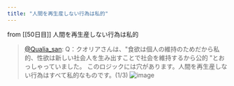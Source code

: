 ```yaml
---
title: "人間を再生産しない行為は私的"
---
```


from [[50日目]]
人間を再生産しない行為は私的
> [@Qualia_san](https://twitter.com/Qualia_san/status/1603407534886424578?s=20&t=ylUzM9CKBkixfKRBiMtmeA): Q：クオリアさんは、"食欲は個人の維持のためだから私的、性欲は新しい社会人を生み出すことで社会を維持するから公的 "とおっしゃっていました。
> このロジックには穴があります。人間を再生産しない行為はすべて私的なものです。(1/3)
> ![image](https://pbs.twimg.com/media/FkBx7EPWAAMB8M7.png)

